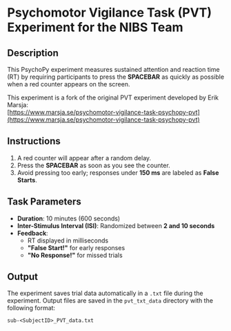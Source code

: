 # Psychomotor Vigilance Task (PVT) Experiment for the NIBS Team

## Description

This PsychoPy experiment measures sustained attention and reaction time (RT) by requiring participants to press the **SPACEBAR** as quickly as possible when a red counter appears on the screen. 

This experiment is a fork of the original PVT experiment developed by Erik Marsja:  
[https://www.marsja.se/psychomotor-vigilance-task-psychopy-pvt](https://www.marsja.se/psychomotor-vigilance-task-psychopy-pvt)

## Instructions

1. A red counter will appear after a random delay.
2. Press the **SPACEBAR** as soon as you see the counter.
3. Avoid pressing too early; responses under **150 ms** are labeled as **False Starts**.

## Task Parameters

- **Duration**: 10 minutes (600 seconds)  
- **Inter-Stimulus Interval (ISI)**: Randomized between **2 and 10 seconds**  
- **Feedback**:  
  - RT displayed in milliseconds  
  - **"False Start!"** for early responses  
  - **"No Response!"** for missed trials  

## Output

The experiment saves trial data automatically in a `.txt` file during the experiment. Output files are saved in the `pvt_txt_data` directory with the following format:

`sub-<SubjectID>_PVT_data.txt`
